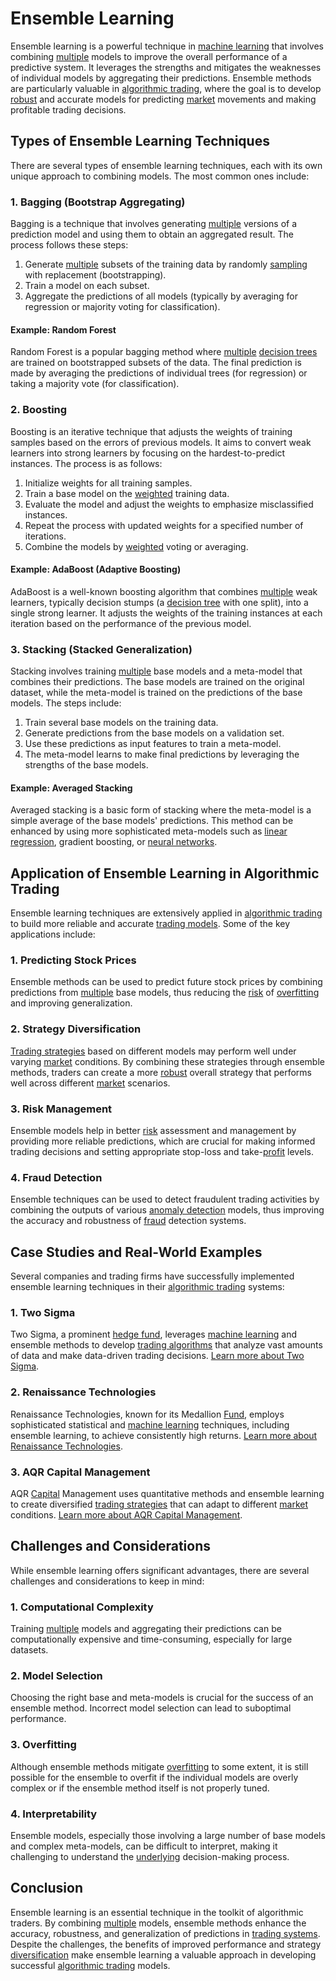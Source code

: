 # Ensemble Learning

Ensemble learning is a powerful technique in [machine learning](../m/machine_learning.md) that involves combining [multiple](../m/multiple.md) models to improve the overall performance of a predictive system. It leverages the strengths and mitigates the weaknesses of individual models by aggregating their predictions. Ensemble methods are particularly valuable in [algorithmic trading](../a/algorithmic_trading.md), where the goal is to develop [robust](../r/robust.md) and accurate models for predicting [market](../m/market.md) movements and making profitable trading decisions.

## Types of Ensemble Learning Techniques

There are several types of ensemble learning techniques, each with its own unique approach to combining models. The most common ones include:

### 1. Bagging (Bootstrap Aggregating)
Bagging is a technique that involves generating [multiple](../m/multiple.md) versions of a prediction model and using them to obtain an aggregated result. The process follows these steps:
1. Generate [multiple](../m/multiple.md) subsets of the training data by randomly [sampling](../s/sampling.md) with replacement (bootstrapping).
2. Train a model on each subset.
3. Aggregate the predictions of all models (typically by averaging for regression or majority voting for classification).

#### Example: Random Forest
Random Forest is a popular bagging method where [multiple](../m/multiple.md) [decision trees](../d/decision_trees.md) are trained on bootstrapped subsets of the data. The final prediction is made by averaging the predictions of individual trees (for regression) or taking a majority vote (for classification).

### 2. Boosting
Boosting is an iterative technique that adjusts the weights of training samples based on the errors of previous models. It aims to convert weak learners into strong learners by focusing on the hardest-to-predict instances. The process is as follows:
1. Initialize weights for all training samples.
2. Train a base model on the [weighted](../w/weighted.md) training data.
3. Evaluate the model and adjust the weights to emphasize misclassified instances.
4. Repeat the process with updated weights for a specified number of iterations.
5. Combine the models by [weighted](../w/weighted.md) voting or averaging.

#### Example: AdaBoost (Adaptive Boosting)
AdaBoost is a well-known boosting algorithm that combines [multiple](../m/multiple.md) weak learners, typically decision stumps (a [decision tree](../d/decision_tree.md) with one split), into a single strong learner. It adjusts the weights of the training instances at each iteration based on the performance of the previous model.

### 3. Stacking (Stacked Generalization)
Stacking involves training [multiple](../m/multiple.md) base models and a meta-model that combines their predictions. The base models are trained on the original dataset, while the meta-model is trained on the predictions of the base models. The steps include:
1. Train several base models on the training data.
2. Generate predictions from the base models on a validation set.
3. Use these predictions as input features to train a meta-model.
4. The meta-model learns to make final predictions by leveraging the strengths of the base models.

#### Example: Averaged Stacking
Averaged stacking is a basic form of stacking where the meta-model is a simple average of the base models' predictions. This method can be enhanced by using more sophisticated meta-models such as [linear regression](../l/linear_regression.md), gradient boosting, or [neural networks](../n/neural_networks_in_trading.md).

## Application of Ensemble Learning in Algorithmic Trading

Ensemble learning techniques are extensively applied in [algorithmic trading](../a/algorithmic_trading.md) to build more reliable and accurate [trading models](../t/trading_models.md). Some of the key applications include:

### 1. Predicting Stock Prices
Ensemble methods can be used to predict future stock prices by combining predictions from [multiple](../m/multiple.md) base models, thus reducing the [risk](../r/risk.md) of [overfitting](../o/overfitting.md) and improving generalization.

### 2. Strategy Diversification
[Trading strategies](../t/trading_strategies.md) based on different models may perform well under varying [market](../m/market.md) conditions. By combining these strategies through ensemble methods, traders can create a more [robust](../r/robust.md) overall strategy that performs well across different [market](../m/market.md) scenarios.

### 3. Risk Management
Ensemble models help in better [risk](../r/risk.md) assessment and management by providing more reliable predictions, which are crucial for making informed trading decisions and setting appropriate stop-loss and take-[profit](../p/profit.md) levels.

### 4. Fraud Detection
Ensemble techniques can be used to detect fraudulent trading activities by combining the outputs of various [anomaly detection](../a/anomaly_detection.md) models, thus improving the accuracy and robustness of [fraud](../f/fraud.md) detection systems.

## Case Studies and Real-World Examples

Several companies and trading firms have successfully implemented ensemble learning techniques in their [algorithmic trading](../a/algorithmic_trading.md) systems:

### 1. Two Sigma
Two Sigma, a prominent [hedge fund](../h/hedge_fund.md), leverages [machine learning](../m/machine_learning.md) and ensemble methods to develop [trading algorithms](../t/trading_algorithms.md) that analyze vast amounts of data and make data-driven trading decisions. [Learn more about Two Sigma](https://www.twosigma.com/).

### 2. Renaissance Technologies
Renaissance Technologies, known for its Medallion [Fund](../f/fund.md), employs sophisticated statistical and [machine learning](../m/machine_learning.md) techniques, including ensemble learning, to achieve consistently high returns. [Learn more about Renaissance Technologies](https://www.rentec.com/).

### 3. AQR Capital Management
AQR [Capital](../c/capital.md) Management uses quantitative methods and ensemble learning to create diversified [trading strategies](../t/trading_strategies.md) that can adapt to different [market](../m/market.md) conditions. [Learn more about AQR Capital Management](https://www.aqr.com/).

## Challenges and Considerations

While ensemble learning offers significant advantages, there are several challenges and considerations to keep in mind:

### 1. Computational Complexity
Training [multiple](../m/multiple.md) models and aggregating their predictions can be computationally expensive and time-consuming, especially for large datasets.

### 2. Model Selection
Choosing the right base and meta-models is crucial for the success of an ensemble method. Incorrect model selection can lead to suboptimal performance.

### 3. Overfitting
Although ensemble methods mitigate [overfitting](../o/overfitting.md) to some extent, it is still possible for the ensemble to overfit if the individual models are overly complex or if the ensemble method itself is not properly tuned.

### 4. Interpretability
Ensemble models, especially those involving a large number of base models and complex meta-models, can be difficult to interpret, making it challenging to understand the [underlying](../u/underlying.md) decision-making process.

## Conclusion

Ensemble learning is an essential technique in the toolkit of algorithmic traders. By combining [multiple](../m/multiple.md) models, ensemble methods enhance the accuracy, robustness, and generalization of predictions in [trading systems](../t/trading_systems.md). Despite the challenges, the benefits of improved performance and strategy [diversification](../d/diversification.md) make ensemble learning a valuable approach in developing successful [algorithmic trading](../a/algorithmic_trading.md) models.

